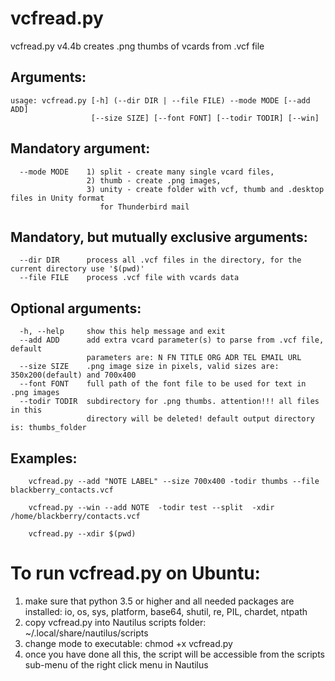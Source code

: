 # vcfread.pyvcfread.py v4.4b creates .png thumbs of vcards from .vcf fileArguments:---------```usage: vcfread.py [-h] (--dir DIR | --file FILE) --mode MODE [--add ADD]                  [--size SIZE] [--font FONT] [--todir TODIR] [--win]```Mandatory argument:-------------------```  --mode MODE    1) split - create many single vcard files,                  2) thumb - create .png images,                  3) unity - create folder with vcf, thumb and .desktop files in Unity format                     for Thunderbird mail```Mandatory, but mutually exclusive arguments:---------------------------------------------```  --dir DIR      process all .vcf files in the directory, for the current directory use '$(pwd)'  --file FILE    process .vcf file with vcards data```Optional arguments:---------------------```  -h, --help     show this help message and exit  --add ADD      add extra vcard parameter(s) to parse from .vcf file, default                 parameters are: N FN TITLE ORG ADR TEL EMAIL URL  --size SIZE    .png image size in pixels, valid sizes are: 350x200(default) and 700x400  --font FONT    full path of the font file to be used for text in .png images  --todir TODIR  subdirectory for .png thumbs. attention!!! all files in this                 directory will be deleted! default output directory is: thumbs_folder```Examples:--------```    vcfread.py --add "NOTE LABEL" --size 700x400 -todir thumbs --file blackberry_contacts.vcf    vcfread.py --win --add NOTE  -todir test --split  -xdir /home/blackberry/contacts.vcf    vcfread.py --xdir $(pwd)```    # To run vcfread.py on Ubuntu:1. make sure that python 3.5 or higher and all needed packages are installed:    io, os, sys, platform, base64, shutil, re, PIL, chardet, ntpath2. copy vcfread.py into Nautilus scripts folder: ~/.local/share/nautilus/scripts3. change mode to executable:  chmod +x vcfread.py4. once you have done all this, the script will be accessible from the scripts sub-menu of the    right click menu in Nautilus